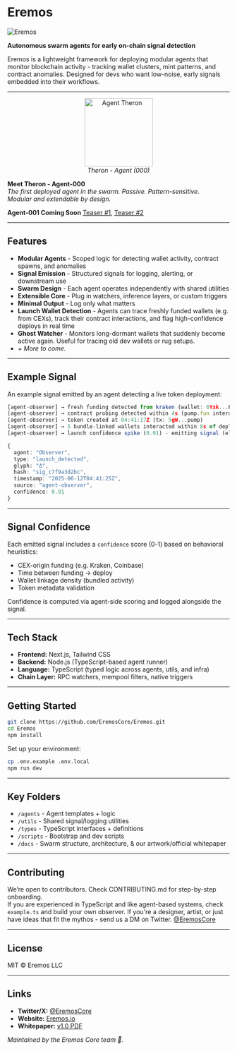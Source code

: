 # Eremos

![Eremos](docs/banner2.png)

**Autonomous swarm agents for early on-chain signal detection**

Eremos is a lightweight framework for deploying modular agents that monitor blockchain activity - tracking wallet clusters, mint patterns, and contract anomalies.
Designed for devs who want low-noise, early signals embedded into their workflows.

---

<p align="center">
  <img src="docs/therontphd2.png" alt="Agent Theron" width="155"/><br/>
  <em>Theron - Agent (000)</em>
</p>

**Meet Theron - Agent-000**  
*The first deployed agent in the swarm. Passive. Pattern-sensitive.  
Modular and extendable by design.*


**Agent-001 Coming Soon** [Teaser #1](https://x.com/EremosCore/status/1949154939923833239), [Teaser #2](https://x.com/EremosCore/status/1954856345284567218)

---

## Features

- **Modular Agents** - Scoped logic for detecting wallet activity, contract spawns, and anomalies  
- **Signal Emission** - Structured signals for logging, alerting, or downstream use  
- **Swarm Design** - Each agent operates independently with shared utilities  
- **Extensible Core** - Plug in watchers, inference layers, or custom triggers  
- **Minimal Output** - Log only what matters
- **Launch Wallet Detection** - Agents can trace freshly funded wallets (e.g. from CEXs), track their contract interactions, and flag high-confidence deploys in real time
- **Ghost Watcher** - Monitors long-dormant wallets that suddenly become active again. Useful for tracing old dev wallets or rug setups.
- *+ More to come.*


---

## Example Signal

An example signal emitted by an agent detecting a live token deployment:

```ts
[agent-observer] → fresh funding detected from kraken (wallet: 6Yxk...P2M8) at 04:41:12Z
[agent-observer] → contract probing detected within 4s (pump.fun interaction traced)
[agent-observer] → token created at 04:41:17Z (tx: 5gW...pump)
[agent-observer] → 5 bundle-linked wallets interacted within 8s of deploy
[agent-observer] → launch confidence spike (0.91) - emitting signal (elapsed: 13s)

{
  agent: "Observer",
  type: "launch_detected",
  glyph: "Δ",
  hash: "sig_c7f9a3d2bc",
  timestamp: "2025-06-12T04:41:25Z",
  source: "agent-observer",
  confidence: 0.91
}
```

---

## Signal Confidence

Each emitted signal includes a `confidence` score (0-1) based on behavioral heuristics:
- CEX-origin funding (e.g. Kraken, Coinbase)
- Time between funding → deploy
- Wallet linkage density (bundled activity)
- Token metadata validation

Confidence is computed via agent-side scoring and logged alongside the signal.

---

## Tech Stack

- **Frontend:** Next.js, Tailwind CSS
- **Backend:** Node.js (TypeScript-based agent runner)
- **Language:** TypeScript (typed logic across agents, utils, and infra)
- **Chain Layer:** RPC watchers, mempool filters, native triggers

---

## Getting Started

```bash
git clone https://github.com/EremosCore/Eremos.git
cd Eremos
npm install
```

Set up your environment:

```bash
cp .env.example .env.local
npm run dev
```

---

## Key Folders

- `/agents` - Agent templates + logic  
- `/utils` - Shared signal/logging utilities  
- `/types` - TypeScript interfaces + definitions  
- `/scripts` - Bootstrap and dev scripts  
- `/docs` - Swarm structure, architecture, & our artwork/official whitepaper

---

## Contributing

We’re open to contributors.
Check CONTRIBUTING.md for step-by-step onboarding.  
If you are experienced in TypeScript and like agent-based systems, check `example.ts` and build your own observer.
If you're a designer, artist, or just have ideas that fit the mythos - send us a DM on Twitter. [@EremosCore](https://x.com/EremosCore)

---

## License

MIT © Eremos LLC

---

## Links

- **Twitter/X:** [@EremosCore](https://x.com/EremosCore)
- **Website:** [Eremos.io](https://www.eremos.io/)
- **Whitepaper:** [v1.0 PDF](docs/whitepaper.pdf)

_Maintained by the Eremos Core team 💛._
